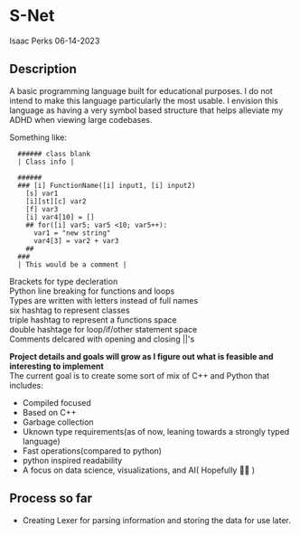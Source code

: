 # S-Net
  Isaac Perks
  06-14-2023
  
## Description
A basic programming language built for educational purposes. I do not intend to make this language particularly the most usable. I envision this language as having a very symbol based structure that helps alleviate my ADHD when viewing large codebases.

Something like:
```
  ###### class blank
  | Class info |

  ######
  ### [i] FunctionName([i] input1, [i] input2)
    [s] var1
    [i][st][c] var2
    [f] var3
    [i] var4[10] = []
    ## for([i] var5; var5 <10; var5++):
      var1 = "new string"
      var4[3] = var2 + var3
    ##
  ###
  | This would be a comment |
```

Brackets for type decleration  
Python line breaking for functions and loops  
Types are written with letters instead of full names  
six hashtag to represent classes  
triple hashtag to represent a functions space  
double hashtage for loop/if/other statement space  
Comments delcared with opening and closing ||'s  


**Project details and goals will grow as I figure out what is feasible and interesting to implement**  
The current goal is to create some sort of mix of C++ and Python that includes:  
- Compiled focused
- Based on C++
- Garbage collection
- Uknown type requirements(as of now, leaning towards a strongly typed language)
- Fast operations(compared to python)
- python inspired readability
- A focus on data science, visualizations, and AI( Hopefully 🤷‍♂️ )

## Process so far
- Creating Lexer for parsing information and storing the data for use later.
